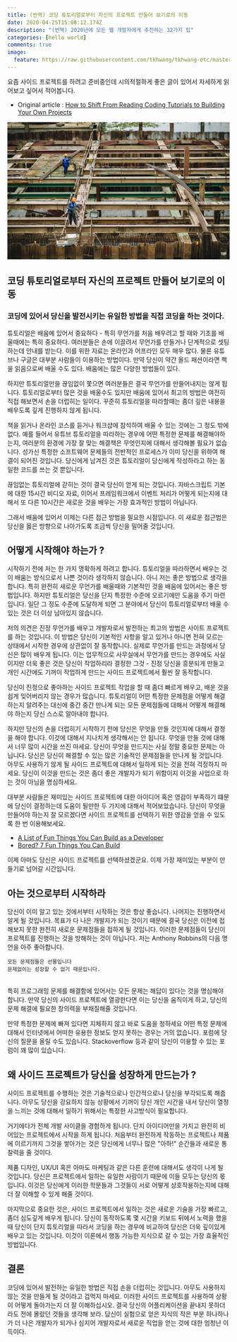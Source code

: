 ```yaml
---
title: (번역) 코딩 튜토리얼로부터 자신의 프로젝트 만들어 보기로의 이동
date: 2020-04-25T15:08:12.174Z
description: "(번역) 2020년에 모든 웹 개발자에게 추천하는 32가지 팁"
categories: [hello world]
comments: true
image:
  feature: https://raw.githubusercontent.com/tkhwang/tkhwang-etc/master/img/2020/04/photo-1521650775848-620150d73160.jpeg
---
```



요즘 사이드 프로젝트를 하려고 준비중인데 시의적절하게 좋은 글이 있어서 자세하게 읽어보고 싶어서 적어봅니다.

* Original article : [How to Shift From Reading Coding Tutorials to Building Your Own Projects](https://medium.com/better-programming/how-to-shift-from-reading-coding-tutorials-to-building-your-own-projects-a05e3d6e270c)

![feature image](https://raw.githubusercontent.com/tkhwang/tkhwang-etc/master/img/2020/04/photo-1521650775848-620150d73160.jpeg)

## 코딩 튜토리얼로부터 자신의 프로젝트 만들어 보기로의 이동

### 코딩에 있어서 당신을 발전시키는 유일한 방법을 직접 코딩을 하는 것이다.

튜토리얼은 배움에 있어서 중요하다 - 특히 무언가를 처음 배우려고 할 때와 기초를 배울때에는 특히 중요하다. 여러분들은 손에 이끌려서 무언가를 만들거나 단계적으로 셋팅하는데 안내를 받는다. 이를 위한 자료는 온라인과 어프라인 모두 매우 많다. 물론 유튜브나 구글은 대부분 사람들이 이용하는 방법이다. 만약 당신이 약간 올드 패션이라면 책을 읽음으로써 배울 수도 있다. 배움에는 많은 다양한 방법들이 있다.

하지만 튜토리얼만을 끊임없이 쫓으면 여러분들은 결국 무언가를 만들어내지는 않게 됩니다. 튜토리얼로부터 많은 것을 배울수도 있지만 배움에 있어서 최고의 방법은 여전히 직접 해보면서 손을 더럽히는 일이다. 꾸준히 튜토리얼을 따라할때는 좀더 깊은 내용을 배우도록 깊게 진행하지 않게 됩니다.

책을 읽거나 온라인 코스를 듣거나 워크샵에 참석하여 배울 수 있는 것에는 그 정도 밖에 없다. 예를 들어서 유튜브 튜토리얼을 따라하는 경우에 어떤 특정한 문제를 해결해야하는지, 여러분의 환경에 가장 잘 맞는 해결책은 무엇인지에 대해서 생각해볼 필요가 없습니다. 성가신 특정한 소프트웨어 문제들의 전반적인 프로세스가 이미 당신을 위하여 해결이 되어진 것입니다. 당신에게 남겨진 것은 튜토리얼이 당신에게 작성하라고 하는 동일한 코드를 쓰는 것 뿐입니다.

끊임없는 튜토리얼에 갇히는 것이 결국 당신이 얻게 되는 것입니다. 자바스크립트 기본에 대한 15시간 비디오 자료, 이어서 프레임워크에서 이벤트 처리가 어떻게 되는지에 대해서 또 다른 10시간은 새로운 것을 배우는 가장 효과적인 방법이 아닙니다.

그래서 배움에 있어서 이제는 다른 접근 방법을 필요한 시점입니다. 이 새로운 접근법은 당신을 옳은 방향으로 나아가도록 조금씩 당신을 밀어줄 것입니다.

## 어떻게 시작해야 하는가 ?

시작하기 전에 저는 한 가지 명확하게 하려고 합니다. 튜토리얼을 따라하면서 배우는 것이 배움는 방식으로서 나쁜 것이라 생각하지 않습니다. 아니 저는 좋은 방법으로 생각을 합니다. 특히 완전히 새로운 무언가를 배울때와 기본적인 것을 배움에 있어서는 좋은 방법입니다. 하지만 튜토리얼은 당신을 단지 특정한 수준에 오르기에만 도움을 주기 마련입니다. 일단 그 정도 수준에 도달하게 되면 그 분야에서 당신이 튜토리얼로부터 배울 수 있는 것은 더 이상 남아있지 않습니다.

저의 의견은 진정 무언가를 배우고 개발자로서 발전하는 최고의 방법은 사이트 프로젝트를 하는 것입니다. 이 방법은 당신이 기본적인 사항을 알고 있거나 아니면 전혀 모르는 상태에서 시작한 경우에 상관없이 잘 동작합니다. 실제로 무언가를 만드는 과정에서 당신은 많이 배우게 됩니다. 이는 업무적으로 사무실에서 무언가를 만드는 경우에도 사실이지만 더욱 좋은 것은 당신이 작업하리라 결정한 그것 - 진정 당신을 흥분되게 만들고 개인 시간에도 기꺼이 작업하게 만드는 사이드 프로젝트에서 훨씬 잘 동작합니다.

당신이 진정으로 좋아하는 사이드 프로젝트 작업을 할 때 좀더 빠르게 배우고, 배운 것을 쉽게 잊어버리지 않는 경우가 많습니다. 튜토리얼이 어떤 특정한 문제점을 어떻게 해결하는지 알려주는 대신에 중간 중간 만나게 되는 모든 문제점들에 대해서 어떻게 해결해야 하는지 당신 스스로 알아내야 합니다.

하지만 당신의 손을 더럽히기 시작하기 전에 당신은 무엇을 만들 것인지에 대해서 결정을 해야 합니다. 이것에 대해서 지나치게 생각해서는 안 됩니다. 무엇을 만들 것에 대해서 너무 많이 시간을 쓰진 마세요. 당신이 무엇을 만드지는 사실 정말 중요한 문제는 아닙니다. 당신은 당신이 해결할 수 있는 많은 기술적인 문제점들을 만나게 될 것입니다. 아무도 사용하기 않게 될 사이드 프로젝트에 대해서 일하게 되는 것을 전혀 걱정하지 마세요. 당신이 이것을 만드는 것은 좀더 좋은 개발자가 되기 위함이지 이것을 사업으로 하는 것이 아님을 명심하세요.

대부분 사람들은 재미있는 사이드 프로젝트에 대한 아이디어 혹은 영감이 부족하기 떄문에 당신이 결정하는데 도움이 될만한  두 가지에 대해서 적어보았습니다. 당신이 무엇을 만들어야 하는지 잘 모르겠다면 사이드 프로젝트를 선택하기 위한 영감을 얻을 수 있도록 한 번 이용해보세요.

* [A List of Fun Things You Can Build as a Developer](https://medium.com/better-programming/a-list-of-fun-things-you-can-build-as-a-developer-bc07fd21c6e3)
* [Bored? 7 Fun Things You Can Build](https://medium.com/better-programming/bored-7-fun-things-you-can-build-91833439b5d4)

이제 아마도 당신은 사이드 프로젝트를 선택하셨겠군요. 이제 가장 재미있는 부분이 만들기로 넘어갈 시간입니다.

## 아는 것으로부터 시작하라

당신이 이미 알고 있는 것에서부터 시작하는 것은 항상 좋습니다. 나머지는 진행하면서 알게 될 것입니다. 목표가 다 나은 개발자가 되는 것이기 때문에 결국 당신은 이전에 접해보지 못한 완전히 새로운 문제점들을 접하게 될 것입니다. 이러한 문제점들이 당신이 프로젝트를 진행하는 것을 방해하는 것이 아닙니다. 저는 Anthony Robbins의 다음 명언을 아주 좋아합니다.

```
모든 문제점들은 선물입니다
문제없이는 성장할 수 없기 때문입니다.
```

<br />
특히 프로그래밍 문제를 해결함에 있어서는 모든 문제는 해답이 있다는 것을 명심해야 합니다. 만약 당신의 사이드 프로젝트에 열광한다면 이는 당신을 움직이게 하고, 당신의 문제 해결에 필요한 창의력을 부채질해줄 것입니다.

만약 특정한 문제에 빠져 있다면 지체하지 않고 바로 도움을 청하세요 어떤 특정 문제에 대해서 인터넷에서 어떠한 유용한 정보도 얻지 못하는 경우는 거의 없습니다. 포럼에 당신의 질문을 올릴 수도 있습니다. Stackoverflow 등과 같이 당신이 이용할 수 있는 포럼이 꽤 많이 있습니다.

## 왜 사이드 프로젝트가 당신을 성장하게 만드는가 ?

사이드 프로젝트를 수행하는 것은 기술적으로나 인간적으로나 당신을 부각되도록 해줍니다. 아무도 당신을 강요하지 않능 상황에서 기꺼이 당신 개인 시간을 내서 당신이 열정을 느끼는 것에 대해서 일하기 위해서는 특정한 사고방식이 필요합니다.

거기에다가 전체 개발 사이클을 경험하게 됩니다. 단지 아이디어만을 가지고 완전히 비어있는 프로젝트에서 시작을 하게 됩니다. 처음부터 완전하게 작동하는 프로젝트나 제품에 이르기까지 그것을 쌓아가는 것은 당신에게 너무나 많은 "아하!" 순간들과 새로운 통찰력을 줄 것이다.

제품 디자인, UX/UI 혹은 아마도 마케팅과 같은 다른 훈련에 대해서도 생각이 나게 될 것입니다. 당신은 프로젝트에서 일하는 유일한 사람이기 때문에 이들 모두는 당신의 몫입니다. 이것은 당신에게 이러한 학문들과 그것들이 서로 어떻게 상호작용하는지에 대해 더 잘 이해할 수 있게 해줄 것이다.

마지막으로 중요한 것은, 사이드 프로젝트에서 일하는 것은 새로운 기술을 가장 빠르고, 좀더 심도깊게 배우게 됩니다. 당신이 동작하도록 몇 시간을 키보드 뒤에서 노력을 했을때 당신이 단지 튜토리얼을 따라서 코딩을 하는 경우에 비교하여 당신은 더욱 깊이있게 배우고 있는 것입니다. 이것이 이론에서 행동 가능한 지식으로 갈 수 있는 가장 효율적인 방법입니다.

## 결론

코딩에 있어서 발전하는 유일한 방법은 직접 손을 더럽히는 것입니다. 아무도 사용하지 않는 것을 만들게 될 것이라고 겁먹지 마세요. 이러한 사이드 프로젝트를 사용하여 상황이 어떻게 돌아가는지 더 잘 이해하십시오. 결국 당신의 어플리케이션을 끝내지 못하더라도 전에 몰랐던 것들을 생각해 보라. 당신이 실험으로 얻은 지식의 작은 부분 하나하나가 더 나은 개발자가 되거나 심지어 개발자로서 새로운 직업을 얻는 것에 대한 엄청난 이득이다.
